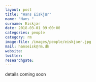 ```yaml
---
layout: post
title: "Hans Eiskjær"
name: "Hans "
surname: Eiskjær
date: 2018-03-01 09:00:00
categories: people
category: rm
image-file: /images/people/eiskjaer.jpg
mail: hanseisk@rm.dk
website:
twitter:
researchgate:
---
```

details coming soon
